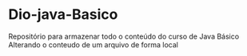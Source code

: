 # Dio-java-Basico
Repositório para armazenar todo o conteúdo do curso de Java Básico 
Alterando o conteudo de um arquivo de forma local